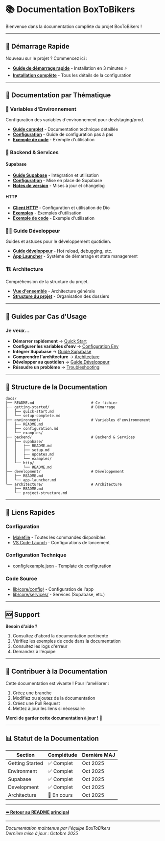 # 📚 Documentation BoxToBikers

Bienvenue dans la documentation complète du projet BoxToBikers !

---

## 🚀 Démarrage Rapide

Nouveau sur le projet ? Commencez ici :

- **[Guide de démarrage rapide](getting-started/quick-start.md)** - Installation en 3 minutes ⚡
- **[Installation complète](getting-started/setup-complete.md)** - Tous les détails de la configuration

---

## 📖 Documentation par Thématique

### 🔧 Variables d'Environnement

Configuration des variables d'environnement pour dev/staging/prod.

- **[Guide complet](environment/README.md)** - Documentation technique détaillée
- **[Configuration](environment/configuration.md)** - Guide de configuration pas à pas
- **[Exemple de code](environment/examples/main_with_env_example.dart)** - Exemple d'utilisation

### 🔗 Backend & Services

#### Supabase

- **[Guide Supabase](backend/supabase/README.md)** - Intégration et utilisation
- **[Configuration](backend/supabase/STARTER.md)** - Mise en place de Supabase
- **[Notes de version](backend/supabase/updates.md)** - Mises à jour et changelog

#### HTTP

- **[Client HTTP](backend/http/README.md)** - Configuration et utilisation de Dio
- **[Exemples](backend/http/examples/)** - Exemples d'utilisation
- **[Exemple de code](backend/http/examples/example_usage.dart)** - Exemple d'utilisation
### 👨‍💻 Guide Développeur

Guides et astuces pour le développement quotidien.

- **[Guide développeur](development/README.md)** - Hot reload, debugging, etc.
- **[App Launcher](development/app-launcher.md)** - Système de démarrage et state management

### 🏗️ Architecture

Compréhension de la structure du projet.

- **[Vue d'ensemble](architecture/README.md)** - Architecture générale
- **[Structure du projet](architecture/project-structure.md)** - Organisation des dossiers

---

## 🎯 Guides par Cas d'Usage

### Je veux...

- **Démarrer rapidement** → [Quick Start](getting-started/quick-start.md)
- **Configurer les variables d'env** → [Configuration Env](environment/configuration.md)
- **Intégrer Supabase** → [Guide Supabase](backend/supabase/README.md)
- **Comprendre l'architecture** → [Architecture](architecture/README.md)
- **Développer au quotidien** → [Guide Développeur](development/README.md)
- **Résoudre un problème** → [Troubleshooting](getting-started/quick-start.md#-problèmes-)

---

## 📁 Structure de la Documentation

```
docs/
├── README.md                          # Ce fichier
├── getting-started/                   # Démarrage
│   ├── quick-start.md
│   └── setup-complete.md
├── environment/                       # Variables d'environnement
│   ├── README.md
│   ├── configuration.md
│   └── examples/
├── backend/                           # Backend & Services
│   ├── supabase/
│   │   ├── README.md
│   │   ├── setup.md
│   │   ├── updates.md
│   │   └── examples/
│   └── http/
│       └── README.md
├── development/                       # Développement
│   ├── README.md
│   └── app-launcher.md
└── architecture/                      # Architecture
    ├── README.md
    └── project-structure.md
```

---

## 🔗 Liens Rapides

### Configuration
- [Makefile](../Makefile) - Toutes les commandes disponibles
- [VS Code Launch](../.vscode/launch.json) - Configurations de lancement

### Configuration Technique
- [config/example.json](../config/example.json) - Template de configuration

### Code Source
- [lib/core/config/](../lib/core/config/) - Configuration de l'app
- [lib/core/services/](../lib/core/services/) - Services (Supabase, etc.)

---

## 🆘 Support

**Besoin d'aide ?**

1. Consultez d'abord la documentation pertinente
2. Vérifiez les exemples de code dans la documentation
3. Consultez les logs d'erreur
4. Demandez à l'équipe

---

## 🤝 Contribuer à la Documentation

Cette documentation est vivante ! Pour l'améliorer :

1. Créez une branche
2. Modifiez ou ajoutez de la documentation
3. Créez une Pull Request
4. Mettez à jour les liens si nécessaire

**Merci de garder cette documentation à jour !** 📝

---

## 📊 Statut de la Documentation

| Section | Complétude | Dernière MAJ |
|---------|------------|--------------|
| Getting Started | ✅ Complet | Oct 2025 |
| Environment | ✅ Complet | Oct 2025 |
| Supabase | ✅ Complet | Oct 2025 |
| Development | ✅ Complet | Oct 2025 |
| Architecture | 🚧 En cours | Oct 2025 |

---

**[⬅️ Retour au README principal](../README.md)**

---

*Documentation maintenue par l'équipe BoxToBikers*  
*Dernière mise à jour : Octobre 2025*

